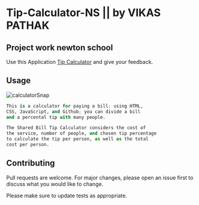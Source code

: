 # Tip-Calculator-NS || by VIKAS PATHAK
## Project work newton school

Use this Application [Tip Calculator](https://vikas-pathak-123.github.io/Tip-Calculator-NS/) and give your feedback.

## Usage
![calculatorSnap](https://user-images.githubusercontent.com/65367880/192640487-4991edec-4f46-4ace-b906-95c8db380a9f.jpeg)
```python
This is a calculator for paying a bill; using HTML,
CSS, JavaScript, and Github; you can divide a bill
and a percental tip with many people.

The Shared Bill Tip Calculator considers the cost of 
the service, number of people, and chosen tip percentage
to calculate the tip per person, as well as the total 
cost per person.
```

## Contributing
Pull requests are welcome. For major changes, please 
open an issue first to discuss what you would like to change.

Please make sure to update tests as appropriate.
